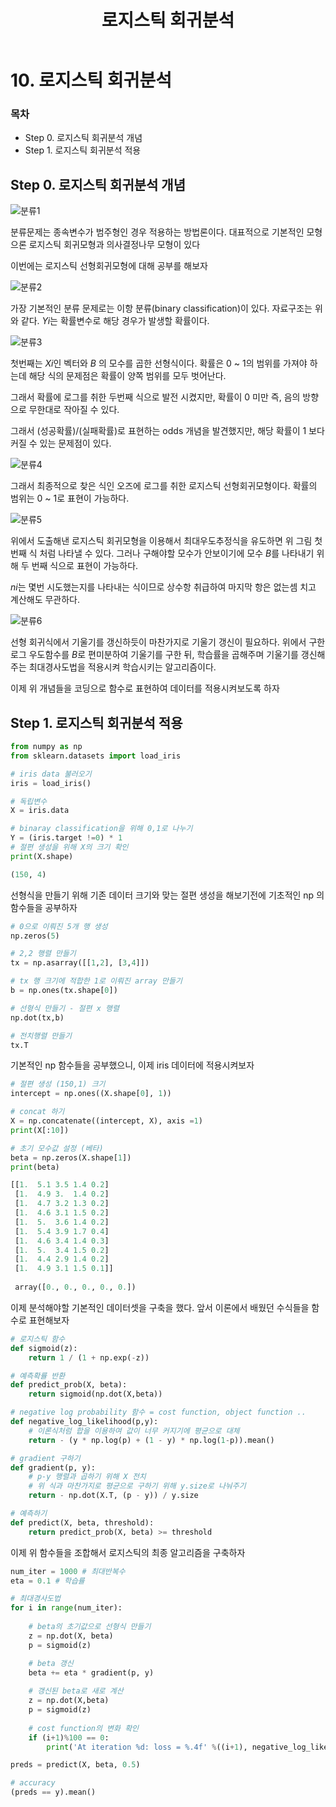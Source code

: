﻿---  
title:  "10. 로지스틱 회귀분석"  
  
categories:  
 - Python
tags:  
 - Study, Python
---

# 10. 로지스틱 회귀분석 

### 목차

-  Step 0. 로지스틱 회귀분석 개념
-  Step 1. 로지스틱 회귀분석 적용

## Step 0. 로지스틱 회귀분석 개념

![분류1](https://user-images.githubusercontent.com/59912557/84455034-3bb55480-ac97-11ea-83ef-151d3ae0e6c1.PNG)

분류문제는 종속변수가 범주형인 경우 적용하는 방법론이다. 대표적으로 기본적인 모형으론 로지스틱 회귀모형과 의사결정나무 모형이 있다

이번에는 로지스틱 선형회귀모형에 대해 공부를 해보자

![분류2](https://user-images.githubusercontent.com/59912557/84455036-3ce68180-ac97-11ea-832d-e3af6880d0cd.PNG)

가장 기본적인 분류 문제로는 이항 분류(binary classification)이 있다. 자료구조는 위와 같다. $Yi$는 확률변수로 해당 경우가 발생할 확률이다.  

![분류3](https://user-images.githubusercontent.com/59912557/84455037-3d7f1800-ac97-11ea-898a-c3b18483013e.PNG)

첫번째는 $Xi$인 벡터와 $B$ 의 모수를 곱한 선형식이다.  확률은 0 ~ 1의 범위를 가져야 하는데 해당 식의 문제점은 확률이 양쪽 범위를 모두 벗어난다.

그래서 확률에 로그를 취한 두번째 식으로 발전 시켰지만, 확률이 0 미만 즉, 음의 방향으로 무한대로 작아질 수 있다.

그래서 (성공확률)/(실패확률)로 표현하는 odds 개념을 발견했지만, 해당 확률이 1 보다 커질 수 있는 문제점이 있다.

![분류4](https://user-images.githubusercontent.com/59912557/84455757-145f8700-ac99-11ea-98ad-c48697ccdce6.PNG)


그래서 최종적으로 찾은 식인 오즈에 로그를 취한 로지스틱 선형회귀모형이다. 확률의 범위는 0 ~ 1로 표현이 가능하다. 

![분류5](https://user-images.githubusercontent.com/59912557/84455040-3e17ae80-ac97-11ea-8c51-b83cb30ae505.PNG)

위에서 도출해낸 로지스틱 회귀모형을 이용해서 최대우도추정식을 유도하면 위 그림 첫 번째 식 처럼 나타낼 수 있다. 그러나 구해야할 모수가 안보이기에 모수 $B$를 나타내기 위해 두 번째 식으로 표현이 가능하다. 

$ni$는 몇번 시도했는지를 나타내는 식이므로 상수항 취급하여 마지막 항은 없는셈 치고 계산해도 무관하다.

![분류6](https://user-images.githubusercontent.com/59912557/84455041-3eb04500-ac97-11ea-8160-b13457ddef45.PNG)

선형 회귀식에서 기울기를 갱신하듯이 마찬가지로 기울기 갱신이 필요하다. 위에서 구한 로그 우도함수를 $B$로 편미분하여 기울기를 구한 뒤, 학습률을 곱해주며 기울기를 갱신해주는 최대경사도법을 적용시켜 학습시키는 알고리즘이다.

이제 위 개념들을 코딩으로 함수로 표현하여 데이터를 적용시켜보도록 하자

##  Step 1. 로지스틱 회귀분석 적용

```python
from numpy as np
from sklearn.datasets import load_iris

# iris data 불러오기
iris = load_iris()

# 독립변수
X = iris.data

# binaray classification을 위해 0,1로 나누기
Y = (iris.target !=0) * 1
# 절편 생성을 위해 X의 크기 확인
print(X.shape)
```
```python
(150, 4)
```
선형식을 만들기 위해 기존 데이터 크기와 맞는 절편 생성을 해보기전에 기초적인 np 의 함수들을 공부하자

```python
# 0으로 이뤄진 5개 행 생성
np.zeros(5)

# 2,2 행렬 만들기
tx = np.asarray([[1,2], [3,4]])

# tx 행 크기에 적합한 1로 이뤄진 array 만들기
b = np.ones(tx.shape[0])

# 선형식 만들기 - 절편 x 행렬
np.dot(tx,b)

# 전치행렬 만들기
tx.T
```
기본적인 np 함수들을 공부했으니, 이제 iris 데이터에 적용시켜보자

```python
# 절편 생성 (150,1) 크기
intercept = np.ones((X.shape[0], 1))

# concat 하기
X = np.concatenate((intercept, X), axis =1)
print(X[:10])

# 초기 모수값 설정 (베타)
beta = np.zeros(X.shape[1])
print(beta)
```
```python
[[1.  5.1 3.5 1.4 0.2]
 [1.  4.9 3.  1.4 0.2]
 [1.  4.7 3.2 1.3 0.2]
 [1.  4.6 3.1 1.5 0.2]
 [1.  5.  3.6 1.4 0.2]
 [1.  5.4 3.9 1.7 0.4]
 [1.  4.6 3.4 1.4 0.3]
 [1.  5.  3.4 1.5 0.2]
 [1.  4.4 2.9 1.4 0.2]
 [1.  4.9 3.1 1.5 0.1]]
 
 array([0., 0., 0., 0., 0.])
```

이제 분석해야할 기본적인 데이터셋을 구축을 했다. 앞서 이론에서 배웠던 수식들을 함수로 표현해보자

```python
# 로지스틱 함수
def sigmoid(z):
	return 1 / (1 + np.exp(-z))

# 예측확률 반환 
def predict_prob(X, beta):
	return sigmoid(np.dot(X,beta))

# negative log probability 함수 = cost function, object function ..
def negative_log_likelihood(p,y):
	# 이론식처럼 합을 이용하여 값이 너무 커지기에 평균으로 대체
	return - (y * np.log(p) + (1 - y) * np.log(1-p)).mean()

# gradient 구하기
def gradient(p, y):
	# p-y 행렬과 곱하기 위해 X 전치
	# 위 식과 마찬가지로 평균으로 구하기 위해 y.size로 나눠주기 
	return - np.dot(X.T, (p - y)) / y.size

# 예측하기
def predict(X, beta, threshold):
	return predict_prob(X, beta) >= threshold
```
이제 위 함수들을 조합해서 로지스틱의 최종 알고리즘을 구축하자

```python
num_iter = 1000 # 최대반복수
eta = 0.1 # 학습률

# 최대경사도법
for i in range(num_iter):
	
	# beta의 초기값으로 선형식 만들기
	z = np.dot(X, beta)
	p = sigmoid(z)

	# beta 갱신
	beta += eta * gradient(p, y)
	
	# 갱신된 beta로 새로 계산
	z = np.dot(X,beta)
	p = sigmoid(z)
	
	# cost function의 변화 확인
	if (i+1)%100 == 0:
		print('At iteration %d: loss = %.4f' %((i+1), negative_log_likelihood(p,y)))

preds = predict(X, beta, 0.5)

# accuracy
(preds == y).mean()
```

